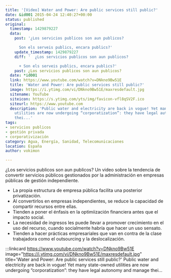 ```yaml
---
title: '[Video] Water and Power: Are public services still public?'
date: &id001 2015-04-24 12:40:27+00:00
status: published
original:
  timestamp: 1429879227
  data:
    post: '¿Los servicios publicos son aun publicos?

      Son els serveis publics, encara publics?'
    update_timestamp: 1429879227
    diff: '  ¿Los servicios publicos son aun publicos?

      + Son els serveis publics, encara publics?'
    past: ¿Los servicios publicos son aun publicos?
  date: *id001
  link: https://www.youtube.com/watch?v=DNkno9Bw51E
  title: 'Water and Power: Are public services still public?'
  image: https://i.ytimg.com/vi/DNkno9Bw51E/maxresdefault.jpg
  sitename: YouTube
  siteicon: https://s.ytimg.com/yts/img/favicon-vfl8qSV2F.ico
  siteurl: https://www.youtube.com
  description: 'Public water and electricity are back in vogue! Yet many state-owned
    utilities are now undergoing “corporatization”: they have legal autonomy and manage
    thei...'
tags:
- servicios publicos
- gestión privada
- corporativización
category: Agua, Energía, Sanidad, Telecomunicaciones
location: España
author: vokimon

---
```

¿Los servicios publicos son aun publicos?
Un video sobre la tendencia de convertir servicios públicos gestionados por la administración
en empresas públicas de gestión independiente.

- La propia estructura de empresa pública facilita una posterior privatización.
- Al convertirlos en empresas independientes, se reduce la capacidad de compartir recursos entre ellas.
- Tienden a poner el énfasis en la optimiización financiera antes que el impacto social.
- La necesidad de ingresos les puede llevar a promover crecimiento en el uso del recurso, cuando socialmente habría que hacer un uso sensato.
- Tienden a hacer prácticas empresariales que van en contra de la clase trabajadora como el outsourcing y la deslocalización.


:::linkcard https://www.youtube.com/watch?v=DNkno9Bw51E image="https://i.ytimg.com/vi/DNkno9Bw51E/maxresdefault.jpg" title='Water and Power: Are public services still public?'
    Public water and electricity are back in vogue!
	Yet many state-owned utilities are now undergoing “corporatization”:
	they have legal autonomy and manage thei...

